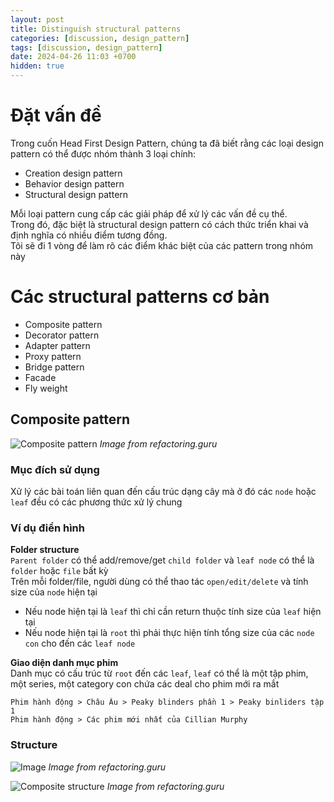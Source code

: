```yaml
---
layout: post
title: Distinguish structural patterns
categories: [discussion, design_pattern]
tags: [discussion, design_pattern]
date: 2024-04-26 11:03 +0700
hidden: true
---
```


# Đặt vấn đề
Trong cuốn Head First Design Pattern, chúng ta đã biết rằng các loại design pattern có thể được nhóm thành 3 loại chính:

- Creation design pattern
- Behavior design pattern
- Structural design pattern

Mỗi loại pattern cung cấp các giải pháp để xử lý các vấn đề cụ thể.\
Trong đó, đặc biệt là structural design pattern có cách thức triển khai và định nghĩa có nhiều điểm tương đồng.\
Tôi sẽ đi 1 vòng để làm rõ các điểm khác biệt của các pattern trong nhóm này


# Các structural patterns cơ bản
- Composite pattern
- Decorator pattern
- Adapter pattern
- Proxy pattern
- Bridge pattern
- Facade
- Fly weight

## Composite pattern
![Composite pattern](https://refactoring.guru/images/patterns/content/composite/composite.png)
_Image from refactoring.guru_
### Mục đích sử dụng
Xử lý các bài toán liên quan đến cấu trúc dạng cây mà ở đó các `node` hoặc `leaf` đều có các phương thức xử lý chung
### Ví dụ điển hình
**Folder structure**\
`Parent folder` có thể add/remove/get `child folder` và `leaf node` có thể là `folder` hoặc `file` bất kỳ\
Trên mỗi folder/file, người dùng có thể thao tác `open/edit/delete` và tính size của `node` hiện tại
- Nếu node hiện tại là `leaf` thì chỉ cần return thuộc tính size của `leaf` hiện tại
- Nếu node hiện tại là `root` thì phải thực hiện tính tổng size của các `node con` cho đến các `leaf node`

**Giao diện danh mục phim**\
Danh mục có cấu trúc từ `root` đến các `leaf`, `leaf` có thể là một tập phim, một series, một category con chứa các deal cho phim mới ra mắt
```
Phim hành động > Châu Âu > Peaky blinders phần 1 > Peaky binliders tập 1
Phim hành động > Các phim mới nhất của Cillian Murphy
```

### Structure
![Image]()
*Image from refactoring.guru*

![Composite structure](https://refactoring.guru/images/patterns/diagrams/composite/structure-en.png)
_Image from refactoring.guru_
